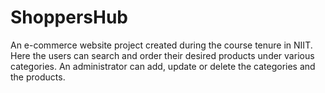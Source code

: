 #  ShoppersHub

An e-commerce website project created during the course tenure in NIIT. Here the users can search and order their desired products under various categories. An administrator can add, update or delete the categories and the products.